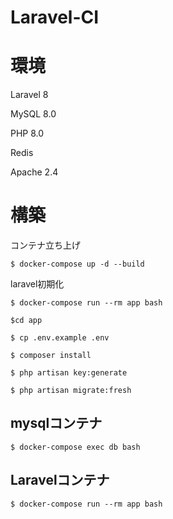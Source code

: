 # Laravel-CI

# 環境

Laravel 8

MySQL 8.0

PHP 8.0

Redis

Apache 2.4

# 構築

コンテナ立ち上げ

```
$ docker-compose up -d --build
```
laravel初期化
```
$ docker-compose run --rm app bash

$cd app

$ cp .env.example .env

$ composer install

$ php artisan key:generate

$ php artisan migrate:fresh
```



## mysqlコンテナ
```
$ docker-compose exec db bash
```

## Laravelコンテナ
```
$ docker-compose run --rm app bash
```
